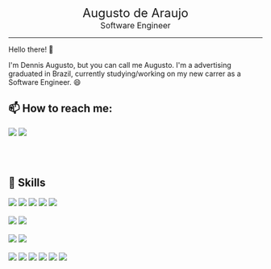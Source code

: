 
<p align="center">
  <div align="center">
    <font size="5">Augusto de Araujo</font>
    </br>
    <font size="3">Software Engineer</font> 
  </div>
</p>

---

Hello there! 👋

I'm Dennis Augusto, but you can call me Augusto. I'm a advertising graduated in Brazil, currently studying/working on my new carrer as a Software Engineer. 😄

 ## 📫 How to reach me:
 ![](https://img.shields.io/badge/Social-AugustoAraujo%231994-informational?style=flat-square&logo=Discord&logoColor=white&color=7289DA)
 ![](https://img.shields.io/badge/Social-%40haterhonesto-informational?style=flat-square&logo=Twitter&logoColor=white&color=1DA1F2)

</br>
</br>

## 💼 Skills

![](https://img.shields.io/badge/Code-JavaScript-informational?style=flat-square&logo=JavaScript&logoColor=white&color=df7444)
![](https://img.shields.io/badge/Code-Node.js-informational?style=flat-square&logo=Node.js&logoColor=white&color=df7444)
![](https://img.shields.io/badge/Code-React-informational?style=flat-square&logo=react&logoColor=white&color=df7444)
![](https://img.shields.io/badge/Code-Next.js-informational?style=flat-square&logo=Next.js&logoColor=white&color=df7444)
![](https://img.shields.io/badge/Code-PHP-informational?style=flat-square&logo=PHPt&logoColor=white&color=df7444)
</br>
</br>
![](https://img.shields.io/badge/Database-MySQL-informational?style=flat-square&logo=MySQL&logoColor=white&color=df7444)
![](https://img.shields.io/badge/Database-MongoDB-informational?style=flat-square&logo=MongoDB&logoColor=white&color=df7444)
</br>
</br>
![](https://img.shields.io/badge/Style-CSS-informational?style=flat-square&logo=css3&logoColor=white&color=df7444)
![](https://img.shields.io/badge/Style-SASS-informational?style=flat-square&logo=sass&logoColor=white&color=df7444)
</br>
</br>
![](https://img.shields.io/badge/Tools-Git-informational?style=flat-square&logo=Git&logoColor=white&color=df7444)
![](https://img.shields.io/badge/Tools-GitHub-informational?style=flat-square&logo=GitHub&logoColor=white&color=df7444)
![](https://img.shields.io/badge/Tools-VS.Code-informational?styleflat-squaret&logo=Visual-Studio-Code&logoColor=white&color=df7444)
![](https://img.shields.io/badge/Tools-npm-informational?style=flat-square&logo=npm&logoColor=white&color=df7444)
![](https://img.shields.io/badge/Tools-Insomnia-informational?style=flat-square&logo=Insomnia&logoColor=white&color=df7444)
![](https://img.shields.io/badge/Tools-Docker-informational?style=flat-square&logo=docker&logoColor=white&color=df7444)

<!--
**AugustodeAraujo/AugustodeAraujo** is a ✨ _special_ ✨ repository because its `README.md` (this file) appears on your GitHub profile.

Here are some ideas to get you started:

- 🔭 I’m currently working on ...
- 🌱 I’m currently learning ...
- 👯 I’m looking to collaborate on ...
- 🤔 I’m looking for help with ...
- 💬 Ask me about ...
- 📫 How to reach me: ...
- 😄 Pronouns: ...
- ⚡ Fun fact: ...
-->
